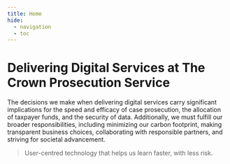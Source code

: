 ```yaml
---
title: Home
hide:
  - navigation
  - toc
---
```


# Delivering Digital Services at The Crown Prosecution Service

The decisions we make when delivering digital services carry significant implications for the speed and efficacy of case 
prosecution, the allocation of taxpayer funds, and the security of data. Additionally, we must fulfill our broader 
responsibilities, including minimizing our carbon footprint, making transparent business choices, collaborating with 
responsible partners, and striving for societal advancement.

> User-centred technology that helps us learn faster, with less risk.
